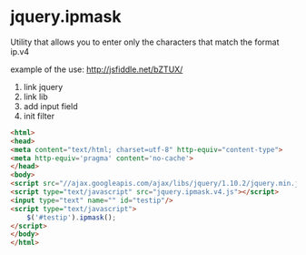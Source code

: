 jquery.ipmask
=============

Utility that allows you to enter only the characters that match the format ip.v4

example of the use: http://jsfiddle.net/bZTUX/

1. link jquery
2. link lib
3. add input field
4. init filter


```html
<html>
<head>
<meta content="text/html; charset=utf-8" http-equiv="content-type">
<meta http-equiv='pragma' content='no-cache'>
</head>
<body>
<script src="//ajax.googleapis.com/ajax/libs/jquery/1.10.2/jquery.min.js"></script>
<script type="text/javascript" src="jquery.ipmask.v4.js"></script>
<input type="text" name="" id="testip"/>
<script type="text/javascript">
    $('#testip').ipmask();
</script>
</body>
</html>
```




